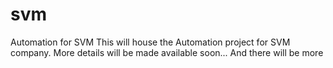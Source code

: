 # svm
Automation for SVM
This will house the Automation project for SVM company. 
More details will be made available soon...
And there will be more
